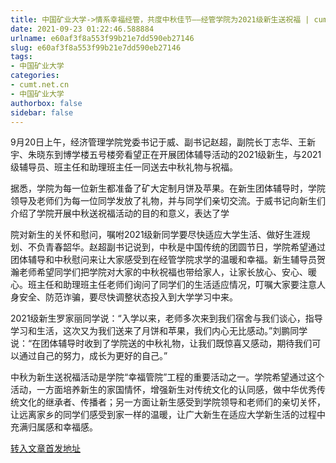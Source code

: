 ```yaml
---
title: 中国矿业大学->情系幸福经管，共度中秋佳节——经管学院为2021级新生送祝福 | cumt.net.cn
date: 2021-09-23 01:22:46.588884
urlname: e60af3f8a553f99b21e7dd590eb27146
slug: e60af3f8a553f99b21e7dd590eb27146
tags: 
- 中国矿业大学
categories:
- cumt.net.cn
- 中国矿业大学
authorbox: false
sidebar: false
---
```

9月20日上午，经济管理学院党委书记于威、副书记赵超，副院长丁志华、王新宇、朱晓东到博学楼五号楼旁看望正在开展团体辅导活动的2021级新生，与2021级辅导员、班主任和助理班主任一同送去中秋礼物与祝福。

据悉，学院为每一位新生都准备了矿大定制月饼及苹果。在新生团体辅导时，学院领导及老师们为每一位同学发放了礼物，并与同学们亲切交流。于威书记向新生们介绍了学院开展中秋送祝福活动的目的和意义，表达了学
<!--more-->
院对新生的关怀和慰问，嘱咐2021级新同学要尽快适应大学生活、做好生涯规划、不负青春韶华。赵超副书记说到，中秋是中国传统的团圆节日，学院希望通过团体辅导和中秋慰问来让大家感受到在经管学院求学的温暖和幸福。新生辅导员贺瀚老师希望同学们把学院对大家的中秋祝福也带给家人，让家长放心、安心、暖心。班主任和助理班主任老师们询问了同学们的生活适应情况，叮嘱大家要注意人身安全、防范诈骗，要尽快调整状态投入到大学学习中来。

2021级新生罗家丽同学说：“入学以来，老师多次来到我们宿舍与我们谈心，指导学习和生活，这次又为我们送来了月饼和苹果，我们内心无比感动。”刘鹏同学说：“在团体辅导时收到了学院送的中秋礼物，让我们既惊喜又感动，期待我们可以通过自己的努力，成长为更好的自己。”

中秋为新生送祝福活动是学院“幸福管院”工程的重要活动之一。学院希望通过这个活动，一方面培养新生的家国情怀，增强新生对传统文化的认同感，做中华优秀传统文化的继承者、传播者；另一方面让新生感受到学院领导和老师们的亲切关怀，让远离家乡的同学们感受到家一样的温暖，让广大新生在适应大学新生活的过程中充满归属感和幸福感。



[转入文章首发地址](http://xwzx.cumt.edu.cn/44/97/c523a607383/page.htm)